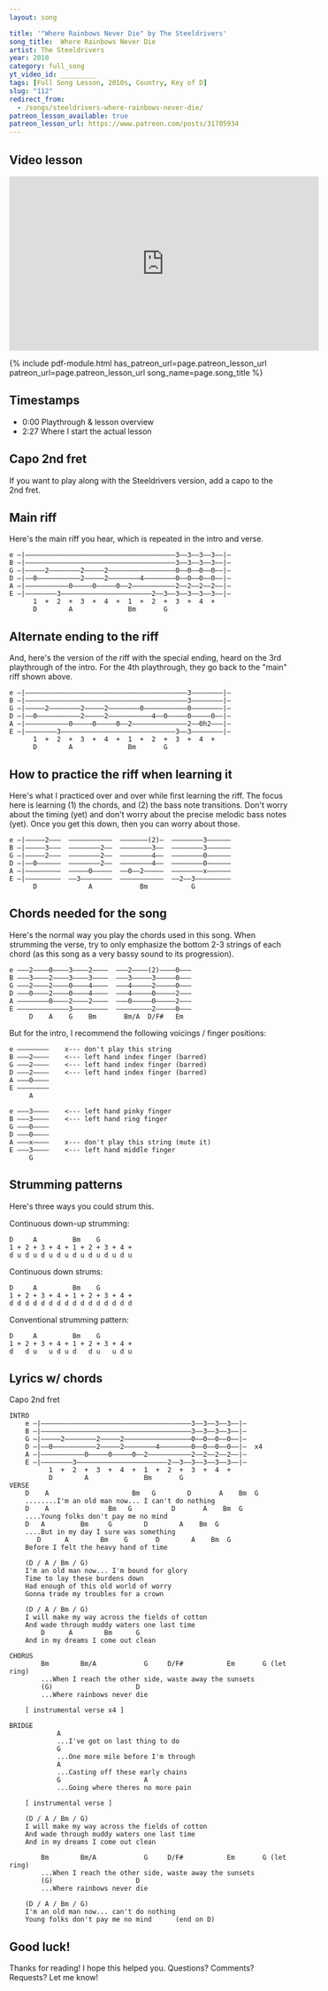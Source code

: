 ```yaml
---
layout: song

title: '"Where Rainbows Never Die" by The Steeldrivers'
song_title:  Where Rainbows Never Die
artist: The Steeldrivers
year: 2010
category: full_song
yt_video_id: _________
tags: [Full Song Lesson, 2010s, Country, Key of D]
slug: "112"
redirect_from:
  - /songs/steeldrivers-where-rainbows-never-die/
patreon_lesson_available: true
patreon_lesson_url: https://www.patreon.com/posts/31705934
---
```


## Video lesson

<iframe width="560" height="315" src="https://www.youtube.com/embed/iHutof1EDm0?showinfo=0" frameborder="0" allowfullscreen></iframe>

<!-- ## PDF print-out of this lesson

If you'd like a print-friendly PDF of this lesson for offline use, view my <a href="http://playsongnotes.com/downloads/">downloads page</a>. You'll find it there! -->

{% include pdf-module.html has_patreon_url=page.patreon_lesson_url patreon_url=page.patreon_lesson_url song_name=page.song_title %}

## Timestamps

- 0:00 Playthrough & lesson overview
- 2:27 Where I start the actual lesson

## Capo 2nd fret

If you want to play along with the Steeldrivers version, add a capo to the 2nd fret.

## Main riff

Here's the main riff you hear, which is repeated in the intro and verse.

    e –|––––––––––––––––––––––––––––––––––––––3––3––3––3––|–
    B –|––––––––––––––––––––––––––––––––––––––3––3––3––3––|–
    G –|–––––2––––––––2–––––2–––––––––––––––––0––0––0––0––|–
    D –|––0–––––––––––2–––––2––––––––4––––––––0––0––0––0––|–
    A –|–––––––––––0–––––0–––––0––2–––––––––––2––2––2––2––|–
    E –|––––––––3–––––––––––––––––––––––2––3––3––3––3––3––|–
          1  +  2  +  3  +  4  +  1  +  2  +  3  +  4  +  
          D        A              Bm       G

## Alternate ending to the riff

And, here's the version of the riff with the special ending, heard on the 3rd playthrough of the intro. For the 4th playthrough, they go back to the "main" riff shown above.

    e –|–––––––––––––––––––––––––––––––––––––––––3––––––––|–
    B –|–––––––––––––––––––––––––––––––––––––––––3––––––––|–
    G –|–––––2––––––––2–––––2––––––––0–––––––––––0––––––––|–
    D –|––0–––––––––––2–––––2–––––––––––4––0–––––0–––––0––|–
    A –|–––––––––––0–––––0–––––0––2––––––––––––––2––0h2–––|–
    E –|––––––––3–––––––––––––––––––––––––––––3––3––––––––|–
          1  +  2  +  3  +  4  +  1  +  2  +  3  +  4  +  
          D        A              Bm       G

## How to practice the riff when learning it

Here's what I practiced over and over while first learning the riff. The focus here is learning (1) the chords, and (2) the bass note transitions. Don't worry about the timing (yet) and don't worry about the precise melodic bass notes (yet). Once you get this down, then you can worry about those.

    e –|–––––2–––  –––––––––––  –––––––(2)–  ––––––––3––––––
    B –|–––––3–––  ––––––––2––  ––––––––3––  ––––––––3––––––
    G –|–––––2–––  ––––––––2––  ––––––––4––  ––––––––0––––––
    D –|––0––––––  ––––––––2––  ––––––––4––  ––––––––0––––––
    A –|–––––––––  –––––0–––––  ––0––2–––––  ––––––––x––––––
    E –|–––––––––  ––3––––––––  –––––––––––  ––2––3–––––––––
          D             A            Bm           G

## Chords needed for the song

Here's the normal way you play the chords used in this song. When strumming the verse, try to only emphasize the bottom 2-3 strings of each chord (as this song as a very bassy sound to its progression).

    e –––2––––0––––3––––2––––  –––2––––(2)––––0–––  
    B –––3––––2––––3––––3––––  –––3–––––3–––––0–––  
    G –––2––––2––––0––––4––––  –––4–––––2–––––0–––  
    D –––0––––2––––0––––4––––  –––4–––––0–––––2–––  
    A ––––––––0––––2––––2––––  –––0–––––0–––––2–––  
    E –––––––––––––3–––––––––  –––––––––2–––––0–––  
         D    A    G    Bm       Bm/A  D/F#   Em    

But for the intro, I recommend the following voicings / finger positions:

    e ––––––––    x--- don't play this string
    B –––2––––    <--- left hand index finger (barred)
    G –––2––––    <--- left hand index finger (barred)
    D –––2––––    <--- left hand index finger (barred)
    A –––0––––
    E ––––––––
         A    

    e –––3––––    <--- left hand pinky finger
    B –––3––––    <--- left hand ring finger
    G –––0––––
    D –––0––––
    A –––x––––    x--- don't play this string (mute it)
    E –––3––––    <--- left hand middle finger
         G    
## Strumming patterns

Here's three ways you could strum this.

Continuous down-up strumming:

    D     A         Bm    G   
    1 + 2 + 3 + 4 + 1 + 2 + 3 + 4 +
    d u d u d u d u d u d u d u d u

Continuous down strums:

    D     A         Bm    G   
    1 + 2 + 3 + 4 + 1 + 2 + 3 + 4 +
    d d d d d d d d d d d d d d d d

Conventional strumming pattern:

    D     A         Bm    G   
    1 + 2 + 3 + 4 + 1 + 2 + 3 + 4 +
    d   d u   u d u d   d u   u d u

## Lyrics w/ chords

Capo 2nd fret

    INTRO
        e –|––––––––––––––––––––––––––––––––––––––3––3––3––3––|–
        B –|––––––––––––––––––––––––––––––––––––––3––3––3––3––|–
        G –|–––––2––––––––2–––––2–––––––––––––––––0––0––0––0––|–
        D –|––0–––––––––––2–––––2––––––––4––––––––0––0––0––0––|–  x4
        A –|–––––––––––0–––––0–––––0––2–––––––––––2––2––2––2––|–
        E –|––––––––3–––––––––––––––––––––––2––3––3––3––3––3––|–
              1  +  2  +  3  +  4  +  1  +  2  +  3  +  4  +  
              D        A              Bm       G
    VERSE
        D    A                     Bm   G        D       A    Bm  G
        ........I'm an old man now... I can't do nothing
        D    A               Bm   G          D       A    Bm  G
        ....Young folks don't pay me no mind
        D   A         Bm     G        D        A    Bm  G
        ....But in my day I sure was something
           D      A        Bm    G       D        A    Bm  G
        Before I felt the heavy hand of time

        (D / A / Bm / G)
        I'm an old man now... I'm bound for glory
        Time to lay these burdens down
        Had enough of this old world of worry
        Gonna trade my troubles for a crown

        (D / A / Bm / G)
        I will make my way across the fields of cotton
        And wade through muddy waters one last time
            D      A        Bm      G
        And in my dreams I come out clean

    CHORUS
            Bm        Bm/A            G     D/F#           Em       G (let ring)
            ...When I reach the other side, waste away the sunsets
            (G)                     D
            ...Where rainbows never die

        [ instrumental verse x4 ]

    BRIDGE
                A
                ...I've got on last thing to do
                G
                ...One more mile before I'm through
                A
                ...Casting off these early chains
                G                     A
                ...Going where theres no more pain

        [ instrumental verse ]

        (D / A / Bm / G)
        I will make my way across the fields of cotton
        And wade through muddy waters one last time
        And in my dreams I come out clean

            Bm        Bm/A            G     D/F#           Em       G (let ring)
            ...When I reach the other side, waste away the sunsets
            (G)                     D
            ...Where rainbows never die

        (D / A / Bm / G)
        I'm an old man now... can't do nothing
        Young folks don't pay me no mind      (end on D)

## Good luck!

Thanks for reading! I hope this helped you. Questions? Comments? Requests? Let me know!
